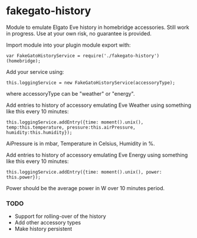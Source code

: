 # fakegato-history
Module to emulate Elgato Eve history in homebridge accessories. Still work in progress. Use at your own risk, no guarantee is provided.

Import module into your plugin module export with:

    var FakeGatoHistoryService = require('./fakegato-history')(homebridge);

Add your service using:

    this.loggingService = new FakeGatoHistoryService(accessoryType);
       
where accessoryType can be "weather" or "energy".
        
        
Add entries to history of accessory emulating Eve Weather using something like this every 10 minutes:

	this.loggingService.addEntry({time: moment().unix(), temp:this.temperature, pressure:this.airPressure, humidity:this.humidity});
	

AiPressure is in mbar, Temperature in Celsius, Humidity in %.

Add entries to history of accessory emulating Eve Energy using something like this every 10 minutes:

    this.loggingService.addEntry({time: moment().unix(), power: this.power}); 
    
Power should be the average power in W over 10 minutes period.

### TODO

* Support for rolling-over of the history 
* Add other accessory types
* Make history persistent 
